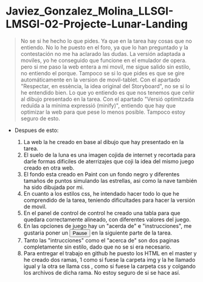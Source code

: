 # Javiez_Gonzalez_Molina_LLSGI-LMSGI-02-Projecte-Lunar-Landing
>No se si he hecho lo que pides. Ya que en la tarea hay cosas que no entiendo. No lo he puesto en el foro, ya que lo han preguntado y la contestación no me ha aclarado las dudas.
>La versión adaptada a moviles, yo he conseguido que funcione en el emulador de opera. pero si me paso la web entera a mi movil, me sigue salido sin estilo, no entiendo el porque.
>Tampoco se si lo que pides es que se gire automáticamente en la version de movil-tablet.
>Con el apartado "Respectar, en essència, la idea original del Storyboard", no se si lo he entendido bien. Lo que yo entiendo es que nos tenemos que ceñir al dibujo presentado en la tarea.
>Con el apartado "Versió optimitzada reduïda a la mínima expressió (minify)", entiendo que hay que optimizar la web para que pese lo menos posible. Tampoco estoy seguro de esto.

* Despues de esto:


  1. La web la he creado en base al dibujo que hay presentado en la tarea.
  2. El suelo de la luna es una imagen cojida de internet y recortada para darle formas dificiles de aterrizajes que coji la idea del mismo juego creado en otra web.
  3. El fondo esta creado en Paint con un fondo negro y diferentes tamaños de puntos simulando las estrellas, asi como la nave también  ha sido dibujada por mi.
  4. En cuanto a los estilos css, he intendado hacer todo lo que he comprendido de la tarea, teniendo dificultades para hacer la versión de movil.
  5. En el panel de control de control he creado una tabla para que quedara correctamente alineado, con diferentes valores del juego.
  6. En las opciones de juego hay un "acerda de" e "instrucciones", me gustaria poner un <button> Pause </button> en la siguiente parte de la tarea.
  7. Tanto las "intrucciones" como el "acerca de" son dos paginas completamente sin estilo, dado que no se si era necesario.
  8. Para entregar el trabajo en github he puesto los HTML en el master y he creado dos ramas, 1 como si fuese la carpeta img y la he llamado igual y la otra se llama css , como si fuese la carpeta css y colgando los archivos de dicha rama. No estoy seguro de si se hace así.




